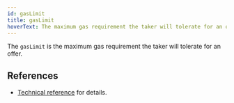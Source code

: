```yaml
---
id: gasLimit
title: gasLimit
hoverText: The maximum gas requirement the taker will tolerate for an offer.
---
```


The `gasLimit` is the maximum gas requirement the taker will tolerate for an offer.

## References
* [Technical reference](../SDK/technical-references/code/classes/Market.md#snipe) for details.
